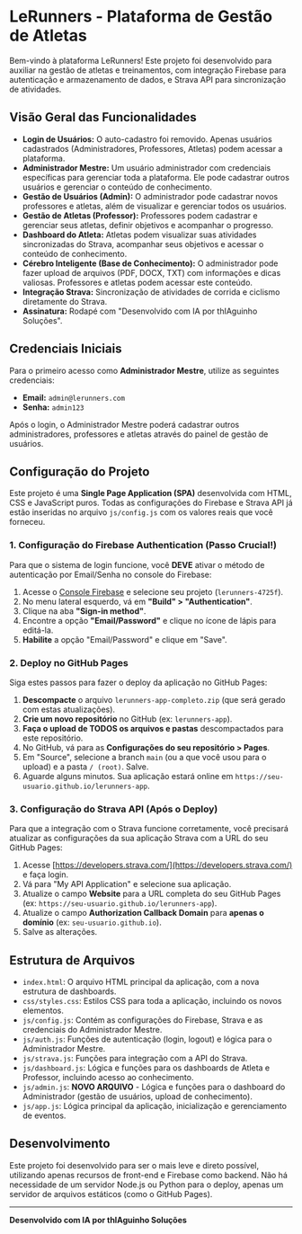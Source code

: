 # LeRunners - Plataforma de Gestão de Atletas

Bem-vindo à plataforma LeRunners! Este projeto foi desenvolvido para auxiliar na gestão de atletas e treinamentos, com integração Firebase para autenticação e armazenamento de dados, e Strava API para sincronização de atividades.

## Visão Geral das Funcionalidades

*   **Login de Usuários:** O auto-cadastro foi removido. Apenas usuários cadastrados (Administradores, Professores, Atletas) podem acessar a plataforma.
*   **Administrador Mestre:** Um usuário administrador com credenciais específicas para gerenciar toda a plataforma. Ele pode cadastrar outros usuários e gerenciar o conteúdo de conhecimento.
*   **Gestão de Usuários (Admin):** O administrador pode cadastrar novos professores e atletas, além de visualizar e gerenciar todos os usuários.
*   **Gestão de Atletas (Professor):** Professores podem cadastrar e gerenciar seus atletas, definir objetivos e acompanhar o progresso.
*   **Dashboard do Atleta:** Atletas podem visualizar suas atividades sincronizadas do Strava, acompanhar seus objetivos e acessar o conteúdo de conhecimento.
*   **Cérebro Inteligente (Base de Conhecimento):** O administrador pode fazer upload de arquivos (PDF, DOCX, TXT) com informações e dicas valiosas. Professores e atletas podem acessar este conteúdo.
*   **Integração Strava:** Sincronização de atividades de corrida e ciclismo diretamente do Strava.
*   **Assinatura:** Rodapé com "Desenvolvido com IA por thIAguinho Soluções".

## Credenciais Iniciais

Para o primeiro acesso como **Administrador Mestre**, utilize as seguintes credenciais:

*   **Email:** `admin@lerunners.com`
*   **Senha:** `admin123`

Após o login, o Administrador Mestre poderá cadastrar outros administradores, professores e atletas através do painel de gestão de usuários.

## Configuração do Projeto

Este projeto é uma **Single Page Application (SPA)** desenvolvida com HTML, CSS e JavaScript puros. Todas as configurações do Firebase e Strava API já estão inseridas no arquivo `js/config.js` com os valores reais que você forneceu.

### 1. Configuração do Firebase Authentication (Passo Crucial!)

Para que o sistema de login funcione, você **DEVE** ativar o método de autenticação por Email/Senha no console do Firebase:

1.  Acesse o [Console Firebase](https://console.firebase.google.com/) e selecione seu projeto (`lerunners-4725f`).
2.  No menu lateral esquerdo, vá em **"Build" > "Authentication"**.
3.  Clique na aba **"Sign-in method"**.
4.  Encontre a opção **"Email/Password"** e clique no ícone de lápis para editá-la.
5.  **Habilite** a opção "Email/Password" e clique em "Save".

### 2. Deploy no GitHub Pages

Siga estes passos para fazer o deploy da aplicação no GitHub Pages:

1.  **Descompacte** o arquivo `lerunners-app-completo.zip` (que será gerado com estas atualizações).
2.  **Crie um novo repositório** no GitHub (ex: `lerunners-app`).
3.  **Faça o upload de TODOS os arquivos e pastas** descompactados para este repositório.
4.  No GitHub, vá para as **Configurações do seu repositório > Pages**.
5.  Em "Source", selecione a branch `main` (ou a que você usou para o upload) e a pasta `/ (root)`. Salve.
6.  Aguarde alguns minutos. Sua aplicação estará online em `https://seu-usuario.github.io/lerunners-app`.

### 3. Configuração do Strava API (Após o Deploy)

Para que a integração com o Strava funcione corretamente, você precisará atualizar as configurações da sua aplicação Strava com a URL do seu GitHub Pages:

1.  Acesse [https://developers.strava.com/](https://developers.strava.com/) e faça login.
2.  Vá para "My API Application" e selecione sua aplicação.
3.  Atualize o campo **Website** para a URL completa do seu GitHub Pages (ex: `https://seu-usuario.github.io/lerunners-app`).
4.  Atualize o campo **Authorization Callback Domain** para **apenas o domínio** (ex: `seu-usuario.github.io`).
5.  Salve as alterações.

## Estrutura de Arquivos

*   `index.html`: O arquivo HTML principal da aplicação, com a nova estrutura de dashboards.
*   `css/styles.css`: Estilos CSS para toda a aplicação, incluindo os novos elementos.
*   `js/config.js`: Contém as configurações do Firebase, Strava e as credenciais do Administrador Mestre.
*   `js/auth.js`: Funções de autenticação (login, logout) e lógica para o Administrador Mestre.
*   `js/strava.js`: Funções para integração com a API do Strava.
*   `js/dashboard.js`: Lógica e funções para os dashboards de Atleta e Professor, incluindo acesso ao conhecimento.
*   `js/admin.js`: **NOVO ARQUIVO** - Lógica e funções para o dashboard do Administrador (gestão de usuários, upload de conhecimento).
*   `js/app.js`: Lógica principal da aplicação, inicialização e gerenciamento de eventos.

## Desenvolvimento

Este projeto foi desenvolvido para ser o mais leve e direto possível, utilizando apenas recursos de front-end e Firebase como backend. Não há necessidade de um servidor Node.js ou Python para o deploy, apenas um servidor de arquivos estáticos (como o GitHub Pages).

---

**Desenvolvido com IA por thIAguinho Soluções**

